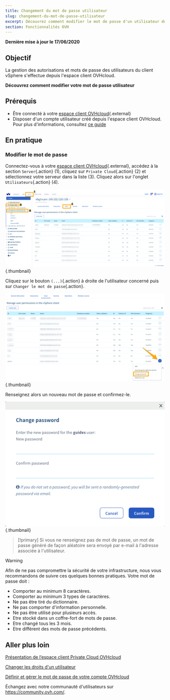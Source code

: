 ```yaml
---
title: Changement du mot de passe utilisateur
slug: changement-du-mot-de-passe-utilisateur
excerpt: Découvrez comment modifier le mot de passe d'un utilisateur du client vSphere depuis votre espace client OVHcloud
section: Fonctionnalités OVH
---
```


**Dernière mise à jour le 17/06/2020**
 
## Objectif

La gestion des autorisations et mots de passe des utilisateurs du client vSphere s'effectue depuis l'espace client OVHcloud.

**Découvrez comment modifier votre mot de passe utilisateur**

## Prérequis

- Être connecté à votre [espace client OVHcloud](https://www.ovh.com/auth/?action=gotomanager){.external}
- Disposer d'un compte utilisateur créé depuis l'espace client OVHcloud. Pour plus d'informations, consultez [ce guide](../manager-ovh-private-cloud/#utilisateurs)

## En pratique

### Modifier le mot de passe

Connectez-vous à votre [espace client OVHcloud](https://www.ovh.com/auth/?action=gotomanager){.external}, accédez à la section `Server`{.action} (1), cliquez sur `Private Cloud`{.action} (2) et sélectionnez votre serveur dans la liste (3). Cliquez alors sur l'onglet `Utilisateurs`{.action} (4).

![acces espace client](images/userpassword1.png){.thumbnail}

Cliquez sur le bouton `(...)`{.action} à droite de l'utilisateur concerné puis sur `Changer le mot de passe`{.action}.

![modifier mot de passe](images/userpassword2.png){.thumbnail}

Renseignez alors un nouveau mot de passe et confirmez-le.

![modifier mot de passe](images/userpassword3.png){.thumbnail}

> [!primary]
> Si vous ne renseignez pas de mot de passe, un mot de passe généré de façon aléatoire sera envoyé par e-mail à l'adresse associée à l'utilisateur.
> 


> [!warning]
>
>Afin de ne pas compromettre la sécurité de votre infrastructure, nous vous recommandons de suivre ces quelques bonnes pratiques. Votre mot de passe doit :
>
> - Comporter au minimum 8 caractères.
> - Comporter au minimum 3 types de caractères.
> - Ne pas être tiré du dictionnaire.
> - Ne pas comporter d'information personnelle.
> - Ne pas être utilisé pour plusieurs accès.
> - Etre stocké dans un coffre-fort de mots de passe.
> - Etre changé tous les 3 mois.
> - Etre différent des mots de passe précédents.
>

## Aller plus loin

[Présentation de l’espace client Private Cloud OVHcloud](../manager-ovh-private-cloud/)

[Changer les droits d'un utilisateur](../changer-les-droits-d-un-utilisateur/)

[Définir et gérer le mot de passe de votre compte OVHcloud](../customer/gerer-son-mot-de-passe/)

Échangez avec notre communauté d'utilisateurs sur <https://community.ovh.com/>.

